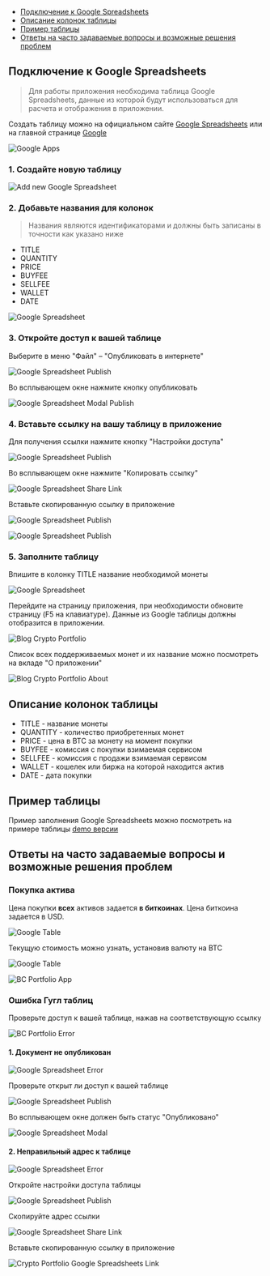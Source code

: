 <div class="contents p-3 pb-2 px-sm-5 pt-sm-4 pb-sm-3">

* [Подключение к Google Spreadsheets](#connect)
* [Описание колонок таблицы](#columns)
* [Пример таблицы](#example)
* [Ответы на часто задаваемые вопросы и возможные решения проблем](#faq)

</div>

<h2 id="connect">Подключение к Google Spreadsheets</h2>

> Для работы приложения необходима таблица Google Spreadsheets, данные из которой будут использоваться для расчета и отображения в приложении.

Создать таблицу можно на официальном сайте <a href="https://spreadsheets.google.com/" class="ext" target="_blank" rel="noopener noreferrer">Google Spreadsheets</a> или на главной странице <a href="https://www.google.com/" class="ext" target="_blank" rel="noopener noreferrer">Google</a>

<p>
    <picture class="img-wrap" style="padding-bottom: calc(480/960*100%)">
        <source data-srcset="public/images/portfolio/ru-google.jpg 2x, public/images/portfolio/ru-google_sm.jpg 1x" media="(max-width: 768px)">
        <source data-srcset="public/images/portfolio/ru-google@2x.jpg 2x, public/images/portfolio/ru-google.jpg 1x">
        <img class="img-embed lazy" data-src="public/images/portfolio/ru-google.jpg" alt="Google Apps">
    </picture>
</p>

### 1. Создайте новую таблицу

<p>
    <picture class="img-wrap" style="padding-bottom: calc(240/960*100%)">
        <source data-srcset="public/images/portfolio/ru-table-new.jpg 2x, public/images/portfolio/ru-table-new_sm.jpg 1x" media="(max-width: 768px)">
        <source data-srcset="public/images/portfolio/ru-table-new@2x.jpg 2x, public/images/portfolio/ru-table-new.jpg 1x">
        <img class="img-embed lazy" data-src="public/images/portfolio/ru-table-new.jpg" alt="Add new Google Spreadsheet">
    </picture>
</p>

### 2. Добавьте названия для колонок

> Названия являются идентификаторами и должны быть записаны в точности как указано ниже

* TITLE
* QUANTITY
* PRICE
* BUYFEE
* SELLFEE
* WALLET
* DATE

<p>
    <picture class="img-wrap" style="padding-bottom: calc(240/960*100%)">
        <source data-srcset="public/images/portfolio/ru-table-head.jpg 2x, public/images/portfolio/ru-table-head_sm.jpg 1x" media="(max-width: 768px)">
        <source data-srcset="public/images/portfolio/ru-table-head@2x.jpg 2x, /public/images/portfolio/ru-table-head.jpg 1x">
        <img class="img-embed lazy" data-src="/public/images/portfolio/ru-table-head.jpg" alt="Google Spreadsheet">
    </picture>
</p>

### 3. Откройте доступ к вашей таблице

Выберите в меню "Файл" – "Опубликовать в интернете"

<p>
    <picture class="img-wrap" style="padding-bottom: calc(480/960*100%)">
        <source data-srcset="/public/images/portfolio/ru-access.jpg 2x, /public/images/portfolio/ru-access_sm.jpg 1x" media="(max-width: 768px)">
        <source data-srcset="/public/images/portfolio/ru-access@2x.jpg 2x, /public/images/portfolio/ru-access.jpg 1x">
        <img class="img-embed lazy" data-src="/public/images/portfolio/ru-access.jpg" alt="Google Spreadsheet Publish">
    </picture>
</p>

Во всплывающем окне нажмите кнопку опубликовать

<p>
    <picture class="img-wrap" style="padding-bottom: calc(480/960*100%)">
        <source data-srcset="/public/images/portfolio/ru-access-publish.jpg 2x, /public/images/portfolio/ru-access-publish_sm.jpg 1x" media="(max-width: 768px)">
        <source data-srcset="/public/images/portfolio/ru-access-publish@2x.jpg 2x, /public/images/portfolio/ru-access-publish.jpg 1x">
        <img class="img-embed lazy" data-src="/public/images/portfolio/ru-access-publish.jpg" alt="Google Spreadsheet Modal Publish">
    </picture>
</p>

### 4. Вставьте ссылку на вашу таблицу в приложение

Для получения ссылки нажмите кнопку "Настройки доступа"

<p>
    <picture class="img-wrap" style="padding-bottom: calc(240/960*100%)">
        <source data-srcset="/public/images/portfolio/ru-table-link.jpg 2x, /public/images/portfolio/ru-table-link_sm.jpg 1x" media="(max-width: 768px)">
        <source data-srcset="/public/images/portfolio/ru-table-link@2x.jpg 2x, /public/images/portfolio/ru-table-link.jpg 1x">
        <img class="img-embed lazy" data-src="/public/images/portfolio/ru-table-link.jpg" alt="Google Spreadsheet Publish">
    </picture>
</p>

Во всплывающем окне нажмите "Копировать ссылку"

<p>
    <picture class="img-wrap" style="padding-bottom: calc(480/960*100%)">
        <source data-srcset="/public/images/portfolio/ru-access-link.jpg 2x, /public/images/portfolio/ru-access-link_sm.jpg 1x" media="(max-width: 768px)">
        <source data-srcset="/public/images/portfolio/ru-access-link@2x.jpg 2x, /public/images/portfolio/ru-access-link.jpg 1x">
        <img class="img-embed lazy" data-src="/public/images/portfolio/ru-access-link.jpg" alt="Google Spreadsheet Share Link">
    </picture>
</p>

Вставьте скопированную ссылку в приложение

<p>
    <picture class="img-wrap" style="padding-bottom: calc(240/960*100%)">
        <source data-srcset="/public/images/portfolio/ru-app-add.jpg 2x, /public/images/portfolio/ru-app-add_sm.jpg 1x" media="(max-width: 768px)">
        <source data-srcset="/public/images/portfolio/ru-app-add@2x.jpg 2x, /public/images/portfolio/ru-app-add.jpg 1x">
        <img class="img-embed lazy" data-src="/public/images/portfolio/ru-app-add.jpg" alt="Google Spreadsheet Publish">
    </picture>
</p>

<p>
    <picture class="img-wrap" style="padding-bottom: calc(480/960*100%)">
        <source data-srcset="/public/images/portfolio/ru-app-link.jpg 2x, /public/images/portfolio/ru-app-link_sm.jpg 1x" media="(max-width: 768px)">
        <source data-srcset="/public/images/portfolio/ru-app-link@2x.jpg 2x, /public/images/portfolio/ru-app-link.jpg 1x">
        <img class="img-embed lazy" data-src="/public/images/portfolio/ru-app-link.jpg" alt="Google Spreadsheet Publish">
    </picture>
</p>

### 5. Заполните таблицу

Впишите в колонку TITLE название необходимой монеты

<p>
    <picture class="img-wrap" style="padding-bottom: calc(240/960*100%)">
        <source data-srcset="/public/images/portfolio/ru-table-fill.jpg 2x, /public/images/portfolio/ru-table-fill_sm.jpg 1x" media="(max-width: 768px)">
        <source data-srcset="/public/images/portfolio/ru-table-fill@2x.jpg 2x, /public/images/portfolio/ru-table-fill.jpg 1x">
        <img class="img-embed lazy" data-src="/public/images/portfolio/ru-table-fill.jpg" alt="Google Spreadsheet">
    </picture>
</p>

Перейдите на страницу приложения, при необходимости обновите страницу (F5 на клавиатуре). Данные из Google таблицы должны отобразится в приложении.

<p>
    <picture class="img-wrap" style="padding-bottom: calc(240/960*100%)">
        <source data-srcset="/public/images/portfolio/ru-app-filled.jpg 2x, /public/images/portfolio/ru-app-filled_sm.jpg 1x" media="(max-width: 768px)">
        <source data-srcset="/public/images/portfolio/ru-app-filled@2x.jpg 2x, /public/images/portfolio/ru-app-filled.jpg 1x">
        <img class="img-embed lazy" data-src="/public/images/portfolio/ru-app-filled.jpg" alt="Blog Crypto Portfolio">
    </picture>
</p>

Список всех поддерживаемых монет и их название можно посмотреть на вкладе "О приложении"

<p>
    <picture class="img-wrap" style="padding-bottom: calc(480/960*100%)">
        <source data-srcset="/public/images/portfolio/ru-app-coins.jpg 2x, /public/images/portfolio/ru-app-coins_sm.jpg 1x" media="(max-width: 768px)">
        <source data-srcset="/public/images/portfolio/ru-app-coins@2x.jpg 2x, /public/images/portfolio/ru-app-coins.jpg 1x">
        <img class="img-embed lazy" data-src="/public/images/portfolio/ru-app-coins.jpg" alt="Blog Crypto Portfolio About">
    </picture>
</p>

<h2 id="columns">Описание колонок таблицы</h2>

- TITLE - название монеты
- QUANTITY - количество приобретенных монет
- PRICE - цена в BTC за монету на момент покупки
- BUYFEE - комиссия с покупки взимаемая сервисом
- SELLFEE - комиссия с продажи взимаемая сервисом
- WALLET - кошелек или биржа на которой находится актив
- DATE - дата покупки

<h2 id="example">Пример таблицы</h2>

Пример заполнения Google Spreadsheets можно посмотреть на примере таблицы <a href="https://docs.google.com/spreadsheets/d/12aYS3GD7r4IFt92GYBvs_N5h9alE57a2FWxwdOnP_ik/edit?usp=sharing" class="ext" target="_blank" rel="noopener noreferrer">demo версии</a>

<h2 id="faq">Ответы на часто задаваемые вопросы и возможные решения проблем</h2>

### Покупка актива

Цена покупки **всех** активов задается **в биткоинах**. Цена биткоина задается в USD.

<p>
    <picture class="img-wrap" style="padding-bottom: calc(240/960*100%)">
        <source data-srcset="/public/images/portfolio/faq-1-usd.jpg 2x, /public/images/portfolio/faq-1-usd_sm.jpg 1x" media="(max-width: 768px)">
        <source data-srcset="/public/images/portfolio/faq-1-usd@2x.jpg 2x, /public/images/portfolio/faq-1-usd.jpg 1x">
        <img class="img-embed lazy" data-src="/public/images/portfolio/faq-1-usd.jpg" alt="Google Table">
    </picture>
</p>

Текущую стоимость можно узнать, установив валюту на BTC

<p>
    <picture class="img-wrap" style="padding-bottom: calc(240/960*100%)">
        <source data-srcset="/public/images/portfolio/faq-1-table.jpg 2x, /public/images/portfolio/faq-1-table_sm.jpg 1x" media="(max-width: 768px)">
        <source data-srcset="/public/images/portfolio/faq-1-table@2x.jpg 2x, /public/images/portfolio/faq-1-table.jpg 1x">
        <img class="img-embed lazy" data-src="/public/images/portfolio/faq-1-table.jpg" alt="Google Table">
    </picture>
</p>

<p>
    <picture class="img-wrap" style="padding-bottom: calc(240/960*100%)">
        <source data-srcset="/public/images/portfolio/ru-faq-1.jpg 2x, /public/images/portfolio/ru-faq-1_sm.jpg 1x" media="(max-width: 768px)">
        <source data-srcset="/public/images/portfolio/ru-faq-1@2x.jpg 2x, /public/images/portfolio/ru-faq-1.jpg 1x">
        <img class="img-embed lazy" data-src="/public/images/portfolio/ru-faq-1.jpg" alt="BC Portfolio App">
    </picture>
</p>

### Ошибка Гугл таблиц

Проверьте доступ к вашей таблице, нажав на соответствующую ссылку

<p>
    <picture class="img-wrap" style="padding-bottom: calc(240/960*100%)">
        <source data-srcset="/public/images/portfolio/ru-app-error.jpg 2x, /public/images/portfolio/ru-app-error_sm.jpg 1x" media="(max-width: 768px)">
        <source data-srcset="/public/images/portfolio/ru-app-error@2x.jpg 2x, /public/images/portfolio/ru-app-error.jpg 1x">
        <img class="img-embed lazy" data-src="/public/images/portfolio/ru-app-error.jpg" alt="BC Portfolio Error">
    </picture>
</p>

#### 1. Документ не опубликован

<p>
    <picture class="img-wrap" style="padding-bottom: calc(240/960*100%)">
        <source data-srcset="/public/images/portfolio/ru-table-access-error.jpg 2x, /public/images/portfolio/ru-table-access-error_sm.jpg 1x" media="(max-width: 768px)">
        <source data-srcset="/public/images/portfolio/ru-table-access-error@2x.jpg 2x, /public/images/portfolio/ru-table-access-error.jpg 1x">
        <img class="img-embed lazy" data-src="/public/images/portfolio/ru-table-access-error.jpg" alt="Google Spreadsheet Error">
    </picture>
</p>

Проверьте открыт ли доступ к вашей таблице

<p>
    <picture class="img-wrap" style="padding-bottom: calc(480/960*100%)">
        <source data-srcset="/public/images/portfolio/ru-access.jpg 2x, /public/images/portfolio/ru-access_sm.jpg 1x" media="(max-width: 768px)">
        <source data-srcset="/public/images/portfolio/ru-access@2x.jpg 2x, /public/images/portfolio/ru-access.jpg 1x">
        <img class="img-embed lazy" data-src="/public/images/portfolio/ru-access.jpg" alt="Google Spreadsheet Publish">
    </picture>
</p>

Во всплывающем окне должен быть статус "Опубликовано"

<p>
    <picture class="img-wrap" style="padding-bottom: calc(480/960*100%)">
        <source data-srcset="/public/images/portfolio/ru-access-check.jpg 2x, /public/images/portfolio/ru-access-check_sm.jpg 1x" media="(max-width: 768px)">
        <source data-srcset="/public/images/portfolio/ru-access-check@2x.jpg 2x, /public/images/portfolio/ru-access-check.jpg 1x">
        <img class="img-embed lazy" data-src="/public/images/portfolio/ru-access-check.jpg" alt="Google Spreadsheet Modal">
    </picture>
</p>

#### 2. Неправильный адрес к таблице

<p>
    <picture class="img-wrap" style="padding-bottom: calc(480/960*100%)">
        <source data-srcset="/public/images/portfolio/ru-access-wrong.jpg 2x, /public/images/portfolio/ru-access-wrong_sm.jpg 1x" media="(max-width: 768px)">
        <source data-srcset="/public/images/portfolio/ru-access-wrong@2x.jpg 2x, /public/images/portfolio/ru-access-wrong.jpg 1x">
        <img class="img-embed lazy" data-src="/public/images/portfolio/ru-access-wrong.jpg" alt="Google Spreadsheet Error">
    </picture>
</p>

Откройте настройки доступа таблицы

<p>
    <picture class="img-wrap" style="padding-bottom: calc(240/960*100%)">
        <source data-srcset="/public/images/portfolio/ru-table-link.jpg 2x, /public/images/portfolio/ru-table-link_sm.jpg 1x" media="(max-width: 768px)">
        <source data-srcset="/public/images/portfolio/ru-table-link@2x.jpg 2x, /public/images/portfolio/ru-table-link.jpg 1x">
        <img class="img-embed lazy" data-src="/public/images/portfolio/ru-table-link.jpg" alt="Google Spreadsheet Publish">
    </picture>
</p>

Скопируйте адрес ссылки

<p>
    <picture class="img-wrap" style="padding-bottom: calc(480/960*100%)">
        <source data-srcset="/public/images/portfolio/ru-access-link-copy.jpg 2x, /public/images/portfolio/ru-access-link-copy_sm.jpg 1x" media="(max-width: 768px)">
        <source data-srcset="/public/images/portfolio/ru-access-link-copy@2x.jpg 2x, /public/images/portfolio/ru-access-link-copy.jpg 1x">
        <img class="img-embed lazy" data-src="/public/images/portfolio/ru-access-link-copy.jpg" alt="Google Spreadsheet Share Link">
    </picture>
</p>

Вставьте скопированную ссылку в приложение

<p>
    <picture class="img-wrap" style="padding-bottom: calc(480/960*100%)">
        <source data-srcset="/public/images/portfolio/ru-app-link.jpg 2x, /public/images/portfolio/ru-app-link_sm.jpg 1x" media="(max-width: 768px)">
        <source data-srcset="/public/images/portfolio/ru-app-link@2x.jpg 2x, /public/images/portfolio/ru-app-link.jpg 1x">
        <img class="img-embed lazy" data-src="/public/images/portfolio/ru-app-link.jpg" alt="Crypto Portfolio Google Spreadsheets Link">
    </picture>
</p>
